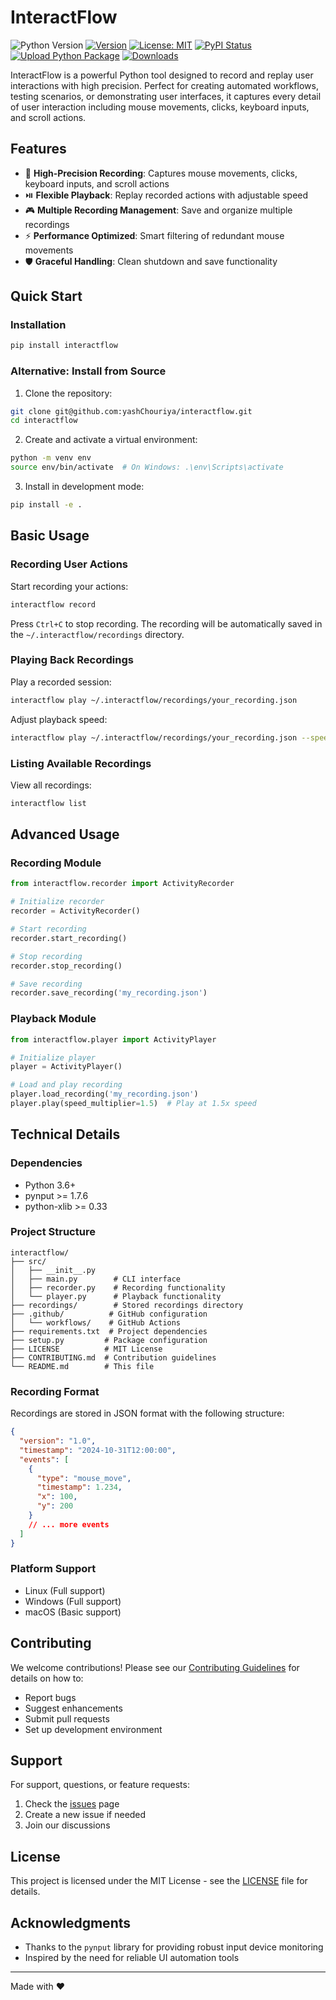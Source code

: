 # InteractFlow

![Python Version](https://img.shields.io/badge/python-3.6%2B-blue)
[![Version](https://img.shields.io/pypi/v/interactflow?color=green&label=version)](https://pypi.org/project/interactflow/)
[![License: MIT](https://img.shields.io/badge/License-MIT-yellow.svg)](https://opensource.org/licenses/MIT)
[![PyPI Status](https://img.shields.io/pypi/status/interactflow.svg)](https://pypi.org/project/interactflow/)
[![Upload Python Package](https://github.com/yashChouriya/interactflow/actions/workflows/python-publish.yml/badge.svg)](https://github.com/yashChouriya/interactflow/actions/workflows/python-publish.yml)
[![Downloads](https://img.shields.io/pypi/dm/interactflow.svg)](https://pypi.org/project/interactflow/)

InteractFlow is a powerful Python tool designed to record and replay user interactions with high precision. Perfect for creating automated workflows, testing scenarios, or demonstrating user interfaces, it captures every detail of user interaction including mouse movements, clicks, keyboard inputs, and scroll actions.

## Features

- 🎥 **High-Precision Recording**: Captures mouse movements, clicks, keyboard inputs, and scroll actions
- ⏯️ **Flexible Playback**: Replay recorded actions with adjustable speed
- 🎮 **Multiple Recording Management**: Save and organize multiple recordings
- ⚡ **Performance Optimized**: Smart filtering of redundant mouse movements
- 🛡️ **Graceful Handling**: Clean shutdown and save functionality

## Quick Start

### Installation

```bash
pip install interactflow
```

### Alternative: Install from Source

1. Clone the repository:
```bash
git clone git@github.com:yashChouriya/interactflow.git
cd interactflow
```

2. Create and activate a virtual environment:
```bash
python -m venv env
source env/bin/activate  # On Windows: .\env\Scripts\activate
```

3. Install in development mode:
```bash
pip install -e .
```

## Basic Usage

### Recording User Actions

Start recording your actions:
```bash
interactflow record
```
Press `Ctrl+C` to stop recording. The recording will be automatically saved in the `~/.interactflow/recordings` directory.

### Playing Back Recordings

Play a recorded session:
```bash
interactflow play ~/.interactflow/recordings/your_recording.json
```

Adjust playback speed:
```bash
interactflow play ~/.interactflow/recordings/your_recording.json --speed 2.0  # Play at 2x speed
```

### Listing Available Recordings

View all recordings:
```bash
interactflow list
```

## Advanced Usage

### Recording Module

```python
from interactflow.recorder import ActivityRecorder

# Initialize recorder
recorder = ActivityRecorder()

# Start recording
recorder.start_recording()

# Stop recording
recorder.stop_recording()

# Save recording
recorder.save_recording('my_recording.json')
```

### Playback Module

```python
from interactflow.player import ActivityPlayer

# Initialize player
player = ActivityPlayer()

# Load and play recording
player.load_recording('my_recording.json')
player.play(speed_multiplier=1.5)  # Play at 1.5x speed
```

## Technical Details

### Dependencies

- Python 3.6+
- pynput >= 1.7.6
- python-xlib >= 0.33

### Project Structure

```
interactflow/
├── src/
│   ├── __init__.py
│   ├── main.py        # CLI interface
│   ├── recorder.py    # Recording functionality
│   └── player.py      # Playback functionality
├── recordings/        # Stored recordings directory
├── .github/          # GitHub configuration
│   └── workflows/    # GitHub Actions
├── requirements.txt  # Project dependencies
├── setup.py         # Package configuration
├── LICENSE          # MIT License
├── CONTRIBUTING.md  # Contribution guidelines
└── README.md        # This file
```

### Recording Format

Recordings are stored in JSON format with the following structure:

```json
{
  "version": "1.0",
  "timestamp": "2024-10-31T12:00:00",
  "events": [
    {
      "type": "mouse_move",
      "timestamp": 1.234,
      "x": 100,
      "y": 200
    }
    // ... more events
  ]
}
```

### Platform Support

- Linux (Full support)
- Windows (Full support)
- macOS (Basic support)

## Contributing

We welcome contributions! Please see our [Contributing Guidelines](CONTRIBUTING.md) for details on how to:

- Report bugs
- Suggest enhancements
- Submit pull requests
- Set up development environment

## Support

For support, questions, or feature requests:
1. Check the [issues](https://github.com/yashChouriya/interactflow/issues) page
2. Create a new issue if needed
3. Join our discussions

## License

This project is licensed under the MIT License - see the [LICENSE](LICENSE) file for details.

## Acknowledgments

- Thanks to the `pynput` library for providing robust input device monitoring
- Inspired by the need for reliable UI automation tools

---

Made with ❤️ 
